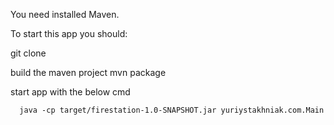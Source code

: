 You need installed Maven.

To start this app you should:

git clone

build the maven project mvn package

start app with the below cmd

      java -cp target/firestation-1.0-SNAPSHOT.jar yuriystakhniak.com.Main